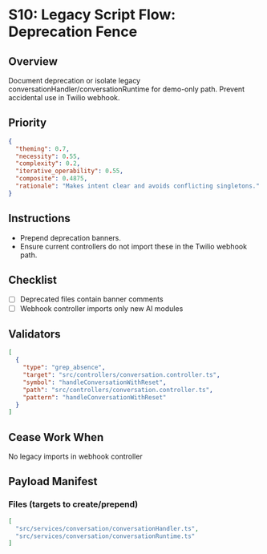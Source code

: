 # S10: Legacy Script Flow: Deprecation Fence

## Overview
Document deprecation or isolate legacy conversationHandler/conversationRuntime for demo-only path. Prevent accidental use in Twilio webhook.

## Priority
```json
{
  "theming": 0.7,
  "necessity": 0.55,
  "complexity": 0.2,
  "iterative_operability": 0.55,
  "composite": 0.4875,
  "rationale": "Makes intent clear and avoids conflicting singletons."
}
```

## Instructions
- Prepend deprecation banners.
- Ensure current controllers do not import these in the Twilio webhook path.

## Checklist
- [ ] Deprecated files contain banner comments
- [ ] Webhook controller imports only new AI modules

## Validators
```json
[
  {
    "type": "grep_absence",
    "target": "src/controllers/conversation.controller.ts",
    "symbol": "handleConversationWithReset",
    "path": "src/controllers/conversation.controller.ts",
    "pattern": "handleConversationWithReset"
  }
]
```

## Cease Work When
No legacy imports in webhook controller

## Payload Manifest

### Files (targets to create/prepend)
```json
[
  "src/services/conversation/conversationHandler.ts",
  "src/services/conversation/conversationRuntime.ts"
]
```
